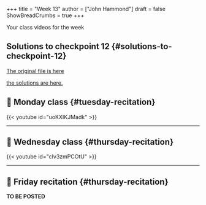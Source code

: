+++
title = "Week 13"
author = ["John Hammond"]
draft = false
ShowBreadCrumbs = true
+++

Your class videos for the week
<!--more-->


## Solutions to checkpoint 12 {#solutions-to-checkpoint-12}

[The original file is here](https://nextcloud.math.wichita.edu/index.php/s/2zKc57odaK9wFrB)

[the solutions are here.](https://nextcloud.math.wichita.edu/index.php/s/ArZJMdfSg8amnwJ)


## 🎥 Monday class {#tuesday-recitation}

{{< youtube id="uoKXIKJMadk" >}}

---


## 🎥 Wednesday class {#thursday-recitation}

{{< youtube id="cIv3zmPCOtU" >}}

---


## 🎥 Friday recitation {#thursday-recitation}

**TO BE POSTED**
